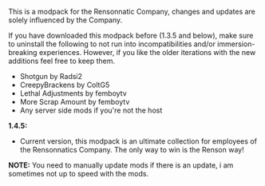 This is a modpack for the Rensonnatic Company, changes and updates are solely influenced by the Company.

If you have downloaded this modpack before (1.3.5 and below), make sure to uninstall the following to not run into incompatibilities and/or immersion-breaking experiences. However, if you like the older iterations with the new additions feel free to keep them.

- Shotgun by Radsi2
- CreepyBrackens by ColtG5
- Lethal Adjustments by femboytv
- More Scrap Amount by femboytv
- Any server side mods if you're not the host


**1.4.5:**
- Current version, this modpack is an ultimate collection for employees of the Rensonnatics Company. The only way to win is the Renson way!

**NOTE:**
You need to manually update mods if there is an update, i am sometimes not up to speed with the mods.

